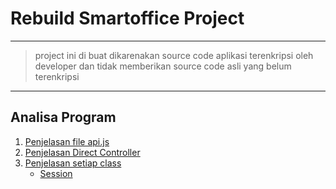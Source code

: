 # Rebuild Smartoffice Project

----------

> project ini di buat dikarenakan source code aplikasi terenkripsi oleh developer dan tidak memberikan source code asli yang belum terenkripsi

----------

## Analisa Program

1. [Penjelasan file api.js](https://github.com/kentoespdam/eo_manual_book/tree/main/api.js/readme.md)
2. [Penjelasan Direct Controller](https://github.com/kentoespdam/eo_manual_book/tree/main/Controller/Direct)
3. [Penjelasan setiap class](http://https://github.com/kentoespdam/eo_manual_book)
    - [Session](https://github.com/kentoespdam/eo_manual_book/tree/main/Controller/Session)

